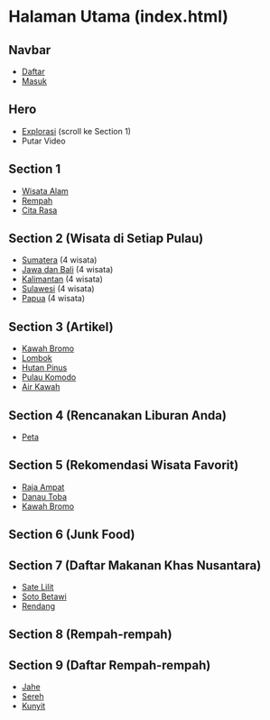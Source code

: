 # Halaman Utama (index.html)

## Navbar
- [Daftar](signup.html)
- [Masuk](signin.html)

## Hero
- [Explorasi](#section-1) (scroll ke Section 1)
- Putar Video

## Section 1
- [Wisata Alam](forest.html)
- [Rempah](spice.html)
- [Cita Rasa](taste.html)

## Section 2 (Wisata di Setiap Pulau)
- [Sumatera](#sumatera) (4 wisata)
- [Jawa dan Bali](#jawa-dan-bali) (4 wisata)
- [Kalimantan](#kalimantan) (4 wisata)
- [Sulawesi](#sulawesi) (4 wisata)
- [Papua](#papua) (4 wisata)

## Section 3 (Artikel)
- [Kawah Bromo](articleBromo.html)
- [Lombok](articleLombok.html)
- [Hutan Pinus](articleHutanPinus.html)
- [Pulau Komodo](articleBromo.html)
- [Air Kawah](articleAirPanas.html)

## Section 4 (Rencanakan Liburan Anda)
- [Peta](#section-4-map)

## Section 5 (Rekomendasi Wisata Favorit)
- [Raja Ampat](detailSiteRajaAmpat.html)
- [Danau Toba](detailSiteDanauToba.html)
- [Kawah Bromo](detailSiteBromo.html)

## Section 6 (Junk Food)

## Section 7 (Daftar Makanan Khas Nusantara)
- [Sate Lilit](detailFoodSate.html)
- [Soto Betawi](detailFoodSotoBetawi.html)
- [Rendang](detailFoodRendang.html)

## Section 8 (Rempah-rempah)

## Section 9 (Daftar Rempah-rempah)
- [Jahe](detailRempahJahe.html)
- [Sereh](detailRempahSereh.html)
- [Kunyit](detailRempahKunyit.html)
